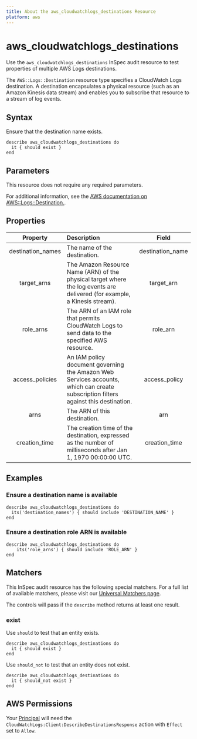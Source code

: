 ```yaml
---
title: About the aws_cloudwatchlogs_destinations Resource
platform: aws
---
```


# aws_cloudwatchlogs_destinations

Use the `aws_cloudwatchlogs_destinations` InSpec audit resource to test properties of multiple AWS Logs destinations.

The `AWS::Logs::Destination` resource type specifies a CloudWatch Logs destination. A destination encapsulates a physical resource (such as an Amazon Kinesis data stream) and enables you to subscribe that resource to a stream of log events.

## Syntax

Ensure that the destination name exists.

    describe aws_cloudwatchlogs_destinations do
      it { should exist }
    end

## Parameters

This resource does not require any required parameters.

For additional information, see the [AWS documentation on AWS::Logs::Destination.](https://docs.aws.amazon.com/AWSCloudFormation/latest/UserGuide/aws-resource-logs-destination.html).

## Properties

| Property  | Description | Field |
| :---: | :--- | :---: |
| destination_names   | The name of the destination. | destination_name |
| target_arns         | The Amazon Resource Name (ARN) of the physical target where the log events are delivered (for example, a Kinesis stream). | target_arn |
| role_arns           | The ARN of an IAM role that permits CloudWatch Logs to send data to the specified AWS resource. | role_arn |
| access_policies     | An IAM policy document governing the Amazon Web Services accounts, which can create subscription filters against this destination. | access_policy |
| arns                | The ARN of this destination. | arn |
| creation_time      | The creation time of the destination, expressed as the number of milliseconds after Jan 1, 1970 00:00:00 UTC. | creation_time |

## Examples

### Ensure a destination name is available

    describe aws_cloudwatchlogs_destinations do
      its('destination_names') { should include 'DESTINATION_NAME' }
    end

### Ensure a destination role ARN is available

    describe aws_cloudwatchlogs_destinations do
        its('role_arns') { should include 'ROLE_ARN' }
    end

## Matchers

This InSpec audit resource has the following special matchers. For a full list of available matchers, please visit our [Universal Matchers page](https://www.inspec.io/docs/reference/matchers/).

The controls will pass if the `describe` method returns at least one result.

### exist

Use `should` to test that an entity exists.

    describe aws_cloudwatchlogs_destinations do
      it { should exist }
    end

Use `should_not` to test that an entity does not exist.

    describe aws_cloudwatchlogs_destinations do
      it { should_not exist }
    end

## AWS Permissions

Your [Principal](https://docs.aws.amazon.com/IAM/latest/UserGuide/intro-structure.html#intro-structure-principal) will need the `CloudWatchLogs:Client:DescribeDestinationsResponse` action with `Effect` set to `Allow`.
